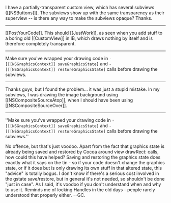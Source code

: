 I have a partially-transparent custom view, which has several subviews ([[NSButtons]]). The subviews show up with the same transparency as their superview -- is there any way to make the subviews opaque? Thanks.

----
[[PostYourCode]]. This should [[JustWork]], as seen when you add stuff to a boring old [[CustomView]] in IB, which draws nothing by itself and is therefore completely transparent.

----
Make sure you've wrapped your drawing code in <code>- [[[NSGraphicsContext]] saveGraphicsState]</code> and <code>- [[[NSGraphicsContext]] restoreGraphicsState]</code> calls before drawing the subviews.

----
Thanks guys, but I found the problem... it was just a stupid mistake. In my subviews, I was drawing the image background using [[NSCompositeSourceAtop]], when I should have been using [[NSCompositeSourceOver]].

----

''Make sure you've wrapped your drawing code in <code>- [[[NSGraphicsContext]] saveGraphicsState]</code> and <code>- [[[NSGraphicsContext]] restoreGraphicsState]</code> calls before drawing the subviews.''

No offence, but that's just voodoo. Apart from the fact that graphics state is already being saved and restored by Cocoa around view drawRect: calls, how could this have helped? Saving and restoring the graphics state does exactly what it says on the tin - so if your code doesn't change the graphics state, or if it does but is only drawing its own stuff in that altered state, this "advice" is totally bogus. I don't know if there's a serious cost involved in the gstate save/restore, but in general it's not needed, so shouldn't be done "just in case". As I said, it's voodoo if you don't understand when and why to use it. Reminds me of locking Handles in the old days - people rarely understood that properly either. --GC.